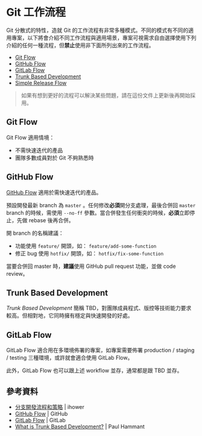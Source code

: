 # Git 工作流程

Git 分散式的特性，造就 Git 的工作流程有非常多種模式。不同的模式有不同的適用專案，以下將會介紹不同工作流程與適用場景，專案可視需求自由選擇使用下列介紹的任何一種流程，但**禁止**使用非下面所列出來的工作流程。

* [Git Flow](#git-flow)
* [GitHub Flow](#github-flow)
* [GitLab Flow](#gitlab-flow)
* [Trunk Based Development](#trunk-based-development)
* [Simple Release Flow](workflow-simple-release.md) 

> 如果有想到更好的流程可以解決某些問題，請在這份文件上更新後再開始採用。

## Git Flow

Git Flow 適用情境：

* 不需快速迭代的產品
* 團隊多數成員對於 Git 不夠熟悉時

## GitHub Flow

[GitHub Flow][] 適用於需快速迭代的產品。

預設開發最新 branch 為 `master` 。任何修改**必須**開分支處理，最後合併回 `master` branch 的時候，需使用 `--no-ff` 參數。當合併發生任何衝突的時候，**必須**立即停止，先做 rebase 後再合併。

開 branch 的名稱建議：

* 功能使用 `feature/` 開頭，如： `feature/add-some-function`
* 修正 bug 使用 `hotfix/` 開頭，如： `hotfix/fix-some-function`

當要合併回 master 時，**建議**使用 GitHub pull request 功能，並做 code review。 

## Trunk Based Development

*Trunk Based Development* 簡稱 TBD，對團隊成員程式、版控等技術能力要求較高。但相對地，它同時擁有穩定與快速開發的好處。

## GitLab Flow

GitLab Flow 適合用在多環境佈署的專案，如專案需要佈署 production / staging / testing 三種環境，或許就會適合使用 GitLab Flow。

此外，GitLab Flow 也可以跟上述 workflow 並存，通常都是跟 TBD 並存。

## 參考資料

* [分⽀開發流程和策略](https://ihower.tw/git/files/ihower-git-workflow.pdf) | ihower
* [GitHub Flow][] | GitHub
* [GitLab Flow](https://about.gitlab.com/2014/09/29/gitlab-flow/) | GitLab
* [What is Trunk Based Development?](http://paulhammant.com/2013/04/05/what-is-trunk-based-development/) | Paul Hammant

[GitHub Flow]: https://guides.github.com/introduction/flow/
